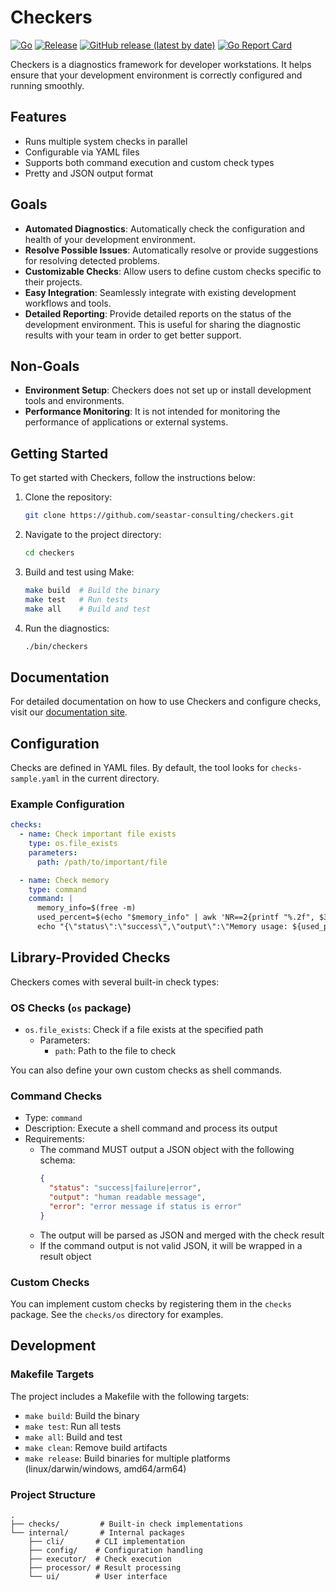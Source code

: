 # Checkers

[![Go](https://github.com/seastar-consulting/checkers/actions/workflows/go.yml/badge.svg)](https://github.com/seastar-consulting/checkers/actions/workflows/go.yml)
[![Release](https://github.com/seastar-consulting/checkers/actions/workflows/release.yml/badge.svg)](https://github.com/seastar-consulting/checkers/actions/workflows/release.yml)
[![GitHub release (latest by date)](https://img.shields.io/github/v/release/seastar-consulting/checkers)](https://github.com/seastar-consulting/checkers/releases/latest)
[![Go Report Card](https://goreportcard.com/badge/github.com/seastar-consulting/checkers)](https://goreportcard.com/report/github.com/seastar-consulting/checkers)

Checkers is a diagnostics framework for developer workstations. It helps ensure
that your development environment is correctly configured and running smoothly.

## Features

- Runs multiple system checks in parallel
- Configurable via YAML files
- Supports both command execution and custom check types
- Pretty and JSON output format

## Goals

- **Automated Diagnostics**: Automatically check the configuration and health of your development environment.
- **Resolve Possible Issues**: Automatically resolve or provide suggestions for resolving detected problems.
- **Customizable Checks**: Allow users to define custom checks specific to their projects.
- **Easy Integration**: Seamlessly integrate with existing development workflows and tools.
- **Detailed Reporting**: Provide detailed reports on the status of the development environment. This is useful for
    sharing the diagnostic results with your team in order to get better support.

## Non-Goals

- **Environment Setup**: Checkers does not set up or install development tools and environments.
- **Performance Monitoring**: It is not intended for monitoring the performance of applications or external systems.

## Getting Started

To get started with Checkers, follow the instructions below:

1. Clone the repository:
    ```sh
    git clone https://github.com/seastar-consulting/checkers.git
    ```
2. Navigate to the project directory:
    ```sh
    cd checkers
    ```
3. Build and test using Make:
    ```sh
    make build  # Build the binary
    make test   # Run tests
    make all    # Build and test
    ```
4. Run the diagnostics:
    ```sh
    ./bin/checkers
    ```

## Documentation

For detailed documentation on how to use Checkers and configure checks, visit our [documentation site](https://seastar-consulting.github.io/checkers/).

## Configuration

Checks are defined in YAML files. By default, the tool looks for `checks-sample.yaml` in the current directory.

### Example Configuration

```yaml
checks:
  - name: Check important file exists
    type: os.file_exists
    parameters:
      path: /path/to/important/file

  - name: Check memory
    type: command
    command: |
      memory_info=$(free -m)
      used_percent=$(echo "$memory_info" | awk 'NR==2{printf "%.2f", $3*100/$2}')
      echo "{\"status\":\"success\",\"output\":\"Memory usage: ${used_percent}%\"}"
```

## Library-Provided Checks

Checkers comes with several built-in check types:

### OS Checks (`os` package)
- `os.file_exists`: Check if a file exists at the specified path
  - Parameters:
    - `path`: Path to the file to check

You can also define your own custom checks as shell commands.

### Command Checks
- Type: `command`
- Description: Execute a shell command and process its output
- Requirements:
  - The command MUST output a JSON object with the following schema:
    ```json
    {
      "status": "success|failure|error",
      "output": "human readable message",
      "error": "error message if status is error"
    }
    ```
  - The output will be parsed as JSON and merged with the check result
  - If the command output is not valid JSON, it will be wrapped in a result object

### Custom Checks
You can implement custom checks by registering them in the `checks` package. See the `checks/os` directory for examples.

## Development

### Makefile Targets

The project includes a Makefile with the following targets:

- `make build`: Build the binary
- `make test`: Run all tests
- `make all`: Build and test
- `make clean`: Remove build artifacts
- `make release`: Build binaries for multiple platforms (linux/darwin/windows, amd64/arm64)

### Project Structure

```
.
├── checks/         # Built-in check implementations
└── internal/       # Internal packages
    ├── cli/       # CLI implementation
    ├── config/    # Configuration handling
    ├── executor/  # Check execution
    ├── processor/ # Result processing
    └── ui/        # User interface